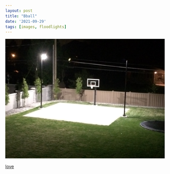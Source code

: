 ```yaml
---
layout: post
title: "Bball"
date: '2021-09-29'
tags: [images, floodlights]
---
```


![click](/assets/love.jfif)

<a href="https://duckduckgo.com/?q=outdoor+basketball+court+lights&atb=v1-1&iax=images&ia=images&iai=http%3A%2F%2Fwww.mecreeled.com%2Fwp-content%2Fuploads%2F2018%2F07%2Fled-basketball-court-lighting-1.jpg">love</a>